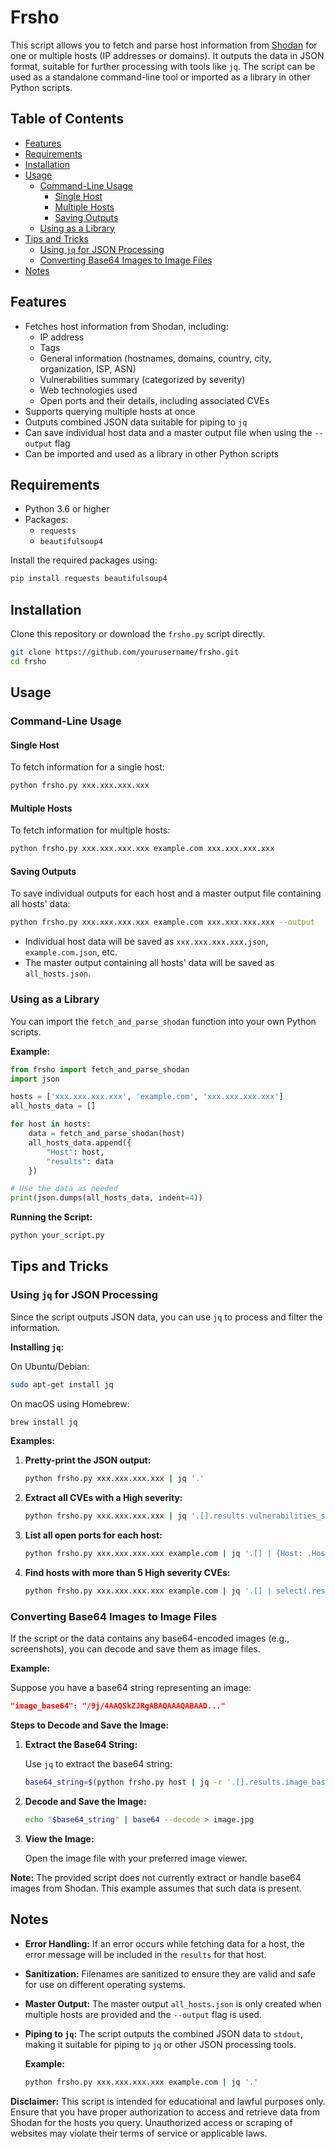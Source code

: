 # Frsho

This script allows you to fetch and parse host information from [Shodan](https://www.shodan.io/) for one or multiple hosts (IP addresses or domains). It outputs the data in JSON format, suitable for further processing with tools like `jq`. The script can be used as a standalone command-line tool or imported as a library in other Python scripts.

## Table of Contents

- [Features](#features)
- [Requirements](#requirements)
- [Installation](#installation)
- [Usage](#usage)
  - [Command-Line Usage](#command-line-usage)
    - [Single Host](#single-host)
    - [Multiple Hosts](#multiple-hosts)
    - [Saving Outputs](#saving-outputs)
  - [Using as a Library](#using-as-a-library)
- [Tips and Tricks](#tips-and-tricks)
  - [Using `jq` for JSON Processing](#using-jq-for-json-processing)
  - [Converting Base64 Images to Image Files](#converting-base64-images-to-image-files)
- [Notes](#notes)

## Features

- Fetches host information from Shodan, including:
  - IP address
  - Tags
  - General information (hostnames, domains, country, city, organization, ISP, ASN)
  - Vulnerabilities summary (categorized by severity)
  - Web technologies used
  - Open ports and their details, including associated CVEs
- Supports querying multiple hosts at once
- Outputs combined JSON data suitable for piping to `jq`
- Can save individual host data and a master output file when using the `--output` flag
- Can be imported and used as a library in other Python scripts

## Requirements

- Python 3.6 or higher
- Packages:
  - `requests`
  - `beautifulsoup4`

Install the required packages using:

```bash
pip install requests beautifulsoup4
```

## Installation

Clone this repository or download the `frsho.py` script directly.

```bash
git clone https://github.com/yourusername/frsho.git
cd frsho
```

## Usage

### Command-Line Usage

#### Single Host

To fetch information for a single host:

```bash
python frsho.py xxx.xxx.xxx.xxx
```

#### Multiple Hosts

To fetch information for multiple hosts:

```bash
python frsho.py xxx.xxx.xxx.xxx example.com xxx.xxx.xxx.xxx
```

#### Saving Outputs

To save individual outputs for each host and a master output file containing all hosts' data:

```bash
python frsho.py xxx.xxx.xxx.xxx example.com xxx.xxx.xxx.xxx --output
```

- Individual host data will be saved as `xxx.xxx.xxx.xxx.json`, `example.com.json`, etc.
- The master output containing all hosts' data will be saved as `all_hosts.json`.

### Using as a Library

You can import the `fetch_and_parse_shodan` function into your own Python scripts.

**Example:**

```python
from frsho import fetch_and_parse_shodan
import json

hosts = ['xxx.xxx.xxx.xxx', 'example.com', 'xxx.xxx.xxx.xxx']
all_hosts_data = []

for host in hosts:
    data = fetch_and_parse_shodan(host)
    all_hosts_data.append({
        "Host": host,
        "results": data
    })

# Use the data as needed
print(json.dumps(all_hosts_data, indent=4))
```

**Running the Script:**

```bash
python your_script.py
```

## Tips and Tricks

### Using `jq` for JSON Processing

Since the script outputs JSON data, you can use `jq` to process and filter the information.

**Installing `jq`:**

On Ubuntu/Debian:

```bash
sudo apt-get install jq
```

On macOS using Homebrew:

```bash
brew install jq
```

**Examples:**

1. **Pretty-print the JSON output:**

   ```bash
   python frsho.py xxx.xxx.xxx.xxx | jq '.'
   ```

2. **Extract all CVEs with a High severity:**

   ```bash
   python frsho.py xxx.xxx.xxx.xxx | jq '.[].results.vulnerabilities_summary.cves_by_severity.High'
   ```

3. **List all open ports for each host:**

   ```bash
   python frsho.py xxx.xxx.xxx.xxx example.com | jq '.[] | {Host: .Host, OpenPorts: [.results.open_ports[].port]}'
   ```

4. **Find hosts with more than 5 High severity CVEs:**

   ```bash
   python frsho.py xxx.xxx.xxx.xxx example.com | jq '.[] | select(.results.vulnerabilities_summary.severity_counts.High > 5) | .Host'
   ```

### Converting Base64 Images to Image Files

If the script or the data contains any base64-encoded images (e.g., screenshots), you can decode and save them as image files.

**Example:**

Suppose you have a base64 string representing an image:

```json
"image_base64": "/9j/4AAQSkZJRgABAQAAAQABAAD..."
```

**Steps to Decode and Save the Image:**

1. **Extract the Base64 String:**

   Use `jq` to extract the base64 string:

   ```bash
   base64_string=$(python frsho.py host | jq -r '.[].results.image_base64')
   ```

2. **Decode and Save the Image:**

   ```bash
   echo "$base64_string" | base64 --decode > image.jpg
   ```

3. **View the Image:**

   Open the image file with your preferred image viewer.

**Note:** The provided script does not currently extract or handle base64 images from Shodan. This example assumes that such data is present.

## Notes

- **Error Handling:** If an error occurs while fetching data for a host, the error message will be included in the `results` for that host.
- **Sanitization:** Filenames are sanitized to ensure they are valid and safe for use on different operating systems.
- **Master Output:** The master output `all_hosts.json` is only created when multiple hosts are provided and the `--output` flag is used.
- **Piping to `jq`:** The script outputs the combined JSON data to `stdout`, making it suitable for piping to `jq` or other JSON processing tools.

  **Example:**

  ```bash
  python frsho.py xxx.xxx.xxx.xxx example.com | jq '.'
  ```

**Disclaimer:** This script is intended for educational and lawful purposes only. Ensure that you have proper authorization to access and retrieve data from Shodan for the hosts you query. Unauthorized access or scraping of websites may violate their terms of service or applicable laws.
